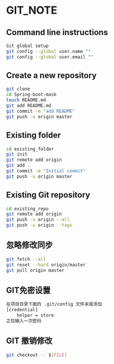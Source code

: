 # GIT_NOTE

## Command line instructions

```bash
Git global setup
git config --global user.name ""
git config --global user.email ""
```

## Create a new repository

```bash
git clone
cd Spring-boot-mask
touch README.md
git add README.md
git commit -m "add README"
git push -u origin master
```

## Existing folder

```bash
cd existing_folder
git init
git remote add origin
git add .
git commit -m "Initial commit"
git push -u origin master
```

## Existing Git repository

```bash
cd existing_repo
git remote add origin
git push -u origin --all
git push -u origin --tags
```

## 忽略修改同步

```bash
git fetch --all
git reset --hard origin/master
git pull origin master
```

## GIT免密设置

```bash
在项目目录下面的 .git/config 文件末尾添加
[credential]
    helper = store
之后输入一次密码
```

## GIT 撤销修改

```bash
git checkout -- $[FILE]
```